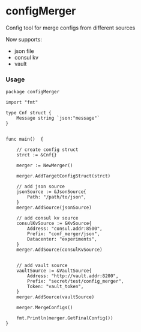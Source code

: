 # configMerger
Config tool for merge configs from different sources

Now supports:
- json file
- consul kv
- vault

### Usage

```golang
package configMerger

import "fmt"

type Cnf struct {
	Message string `json:"message"`
}


func main()  {

	// create config struct
	strct := &Cnf{}

	merger := NewMerger()

	merger.AddTargetConfigStruct(strct)

	// add json source
	jsonSource := &JsonSource{
		Path: "/path/to/json",
	}
	merger.AddSource(jsonSource)

	// add consul kv source
	consulKvSource := &KvSource{
		Address: "consul.addr:8500",
		Prefix: "conf_merger/json",
		Datacenter: "experiments",
	}
	merger.AddSource(consulKvSource)


	// add vault source
	vaultSource := &VaultSource{
		Address: "http://vault.addr:8200",
		Prefix: "secret/test/config_merger",
		Token: "vault_token",
	}
	merger.AddSource(vaultSource)

	merger.MergeConfigs()

	fmt.Println(merger.GetFinalConfig())
}

```
